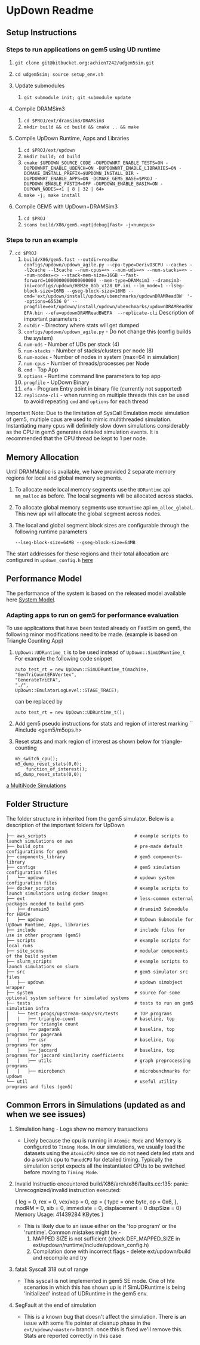 # UpDown Readme

## Setup Instructions
### Steps to run applications on gem5 using UD runtime

1. `git clone git@bitbucket.org:achien7242/udgem5sim.git`

2. `cd udgem5sim; source setup_env.sh`

3. Update submodules
    1. `git submodule init; git submodule update`

4. Compile DRAMSim3
    1. `cd $PROJ/ext/dramsim3/DRAMsim3`
    2. `mkdir build && cd build && cmake .. && make`

5. Compile UpDown Runtime, Apps and Libraries
    1. ``cd $PROJ/ext/updown``
    2. ``mkdir build; cd build``
    3. ``cmake $UPDOWN_SOURCE_CODE -DUPDOWNRT_ENABLE_TESTS=ON -DUPDOWNRT_ENABLE_UBENCH=ON -DUPDOWNRT_ENABLE_LIBRARIES=ON -DCMAKE_INSTALL_PREFIX=$UPDOWN_INSTALL_DIR -DUPDOWNRT_ENABLE_APPS=ON -DCMAKE_GEM5_BASE=$PROJ -DUPDOWN_ENABLE_FASTIM=OFF -DUPDOWN_ENABLE_BASIM=ON -DUPOWN_NODES=<1 | 8 | 32 | 64>``
    4. ``make -j; make install``

6. Compile GEM5 with UpDown+DRAMSim3
    1. `cd $PROJ`
    2. `scons build/X86/gem5.<opt|debug|fast> -j<numcpus>`


### Steps to run an example

7. `cd $PROJ`
    1. ``build/X86/gem5.fast --outdir=readbw  configs/updown/updown_agile.py --cpu-type=DerivO3CPU --caches --l2cache --l3cache --num-cpus=<> --num-uds=<> --num-stacks=<> --num-nodes=<> --stack-mem-size=16GB --fast-forward=1000000000000000000 --mem-type=DRAMsim3 --dramsim3-ini=configs/updown/HBM2e_8Gb_x128_UP.ini --lm_mode=1 --lseg-block-size=16MB --gseg-block-size=16MB --cmd='ext/updown/install/updown/ubenchmarks/updownDRAMReadBW' '--options=65536 0' --progfile=ext/updown/install/updown/ubenchmarks/updownDRAMReadBWEFA.bin --efa=updownDRAMReadBWEFA  --replicate-cli``
   Description of important parameters :
   1. `outdir` - Directory where stats will get dumped
   2. `configs/updown/updown_agile.py` - Do not change this (config builds the system)
   3. `num-uds` - Number of UDs per stack (4)
   4. `num-stacks` - Number of stacks/clusters per node (8)
   5. `num-nodes`  - Number of nodes in system (max=64 in simulation)
   6. `num-cpus` - Number of threads/processes per Node
   7. `cmd` - Top App 
   8. `options` - Runtime command line parameters to top app
   9. `progfile` - UpDown Binary
   10. `efa` - Program Entry point in binary file (currently not supported)
   11. `replicate-cli` - when running on multiple threads this can be used to avoid repeating `cmd` and `options` for each thread

Important Note: Due to the limitation of SysCall Emulation mode simulation of gem5, multiple cpus are used to mimic multithreaded simulation. Instantiating many cpus will definitely slow down simulations considerably as the CPU in gem5 generates detailed simulation events. It is recommended that the CPU thread be kept to 1 per node.

## Memory Allocation
Until DRAMMalloc is available, we have provided 2 separate memory regions for local and global memory segments. 

1. To allocate node local memory segments use the ``UDRuntime`` api ``mm_malloc`` as before. The local segments will be allocated across stacks. 

2. To allocate global memory segments use ``UDRuntime`` api ``mm_alloc_global``. This new api will allocate the global segment across nodes. 

3. The local and global segment block sizes are configurable through the following runtime parameters 
    ```
    --lseg-block-size=64MB --gseg-block-size=64MB
    ```

The start addresses for these regions and their total allocation are configured in ``updown_config.h`` [here](ext/updown/runtime/include/updown_config.h)

## Performance Model 

The performance of the system is based on the released model available here [System Model](https://docs.google.com/spreadsheets/d/1bMsyeTtab9iiMDUnOQxK-HOtuDUeNnfqplydskAqbnE/edit#gid=110367088). 

### Adapting apps to run on gem5 for performance evaluation 
To use applications that have been tested already on FastSim on gem5, the following minor modifications need to be made. (example is based on Triangle Counting App)
1. `UpDown::UDRuntime_t` is to be used instead of `UpDown::SimUDRuntime_t` For example the following code snippet 

    ```
    auto test_rt = new UpDown::SimUDRuntime_t(machine,
    "GenTriCountEFAVertex", 
    "GenerateTriEFA", 
    "./", 
    UpDown::EmulatorLogLevel::STAGE_TRACE);
    ```

    can be replaced by 

    ```
    auto test_rt = new UpDown::UDRuntime_t();
    ```

2. Add gem5 pseudo instructions for stats and region of interest marking 
    `` #include <gem5/m5ops.h>

3. Reset stats and mark region of interest as shown below for triangle-counting 

    ```
    m5_switch_cpu();
    m5_dump_reset_stats(0,0);
        function_of_interest();
    m5_dump_reset_stats(0,0);
    ```
[a MultiNode Simulations](MULTINODE.md)
## Folder Structure 
The folder structure in inherited from the gem5 simulator. Below is a description of the important folders for UpDown

```
├── aws_scripts                                 # example scripts to launch simulations on aws
├── build_opts                                  # pre-made default configurations for gem5
├── components_library                          # gem5 components-library
├── configs                                     # gem5 simulation configuration files
│   └── updown                                  # updown system configuration files
├── docker_scripts                              # example scripts to launch simulations using docker images
├── ext                                         # less-common external packages needed to build gem5
│   ├── dramsim3                                # dramsim3 Submodule for HBM2e
│   ├── updown                                  # UpDown Submodule for UpDown Runtime, Apps, libraries
├── include                                     # include files for use in other programs (gem5)
├── scripts                                     # example scripts for local runs 
├── site_scons                                  # modular components of the build system
├── slurm_scripts                               # example scripts to launch simulations on slurm
├── src                                         # gem5 simulator src files 
│   ├── updown                                  # updown simobject wrapper
├── system                                      # source for some optional system software for simulated systems
├── tests                                       # tests to run on gem5 simulation infra
│   └── test-progs/upstream-snap/src/tests      # TOP programs 
│   |   ├── triangle-count                      # baseline, top programs for triangle count 
│   |   ├── pagerank                            # baseline, top programs for pagerank
│   |   ├── csr                                 # baseline, top programs for spmv
│   |   ├── jaccard                             # baseline, top programs for jaccard similarity coefficients
│   |   ├── utils                               # graph preprocessing programs
│   |   ├── microbench                          # microbenchmarks for updown
└── util                                        # useful utility programs and files (gem5)

```

## Common Errors in Simulations (updated as and when we see issues)

1. Simulation hang - Logs show no memory transactions 

    - Likely because the cpu is running in ``Atomic Mode`` and Memory is configured to ``Timing Mode``. In our simulations, we usually load the datasets using the ``AtomicCPU`` since we do not need detailed stats and do a switch cpu to ``TunedCPU`` for detailed timing. Typically the simulation script expects all the instantiated CPUs to be switched before moving to ``Timing Mode``.

2. Invalid Instructio encountered 
    build/X86/arch/x86/faults.cc:135: panic: Unrecognized/invalid instruction executed:
 
    {
	    leg = 0,
	    rex = 0,
	    vex/xop = 0,
	    op = {
	    	type = one byte,
	    	op = 0x6,
	    	},
	    modRM = 0,
	    sib = 0,
	    immediate = 0,
	    displacement = 0
	    dispSize = 0}
        Memory Usage: 41439284 KBytes
    }
    
    
    - This is likely due to an issue either on the 'top program' or the 'runtime'. Common mistakes might be - 
        1. MAPPED SIZE is not sufficient (check DEF_MAPPED_SIZE in ext/updown/runtime/include/updown_config.h)
        2. Compilation done with incorrect flags - delete ext/updown/build and recompile and try 

3. fatal: Syscall 318 out of range 
    
    - This syscall is not implemented in gem5 SE mode. One of hte scenarios in which this has shown up is if SimUDRuntime is being 'initialized' instead of UDRuntime in the gem5 env. 

4. SegFault at the end of simulation 
    - This is a known bug that doesn't affect the simulation. There is an issue with some file pointer at cleanup phase in the `ext/updown/<master>` branch. once this is fixed we'll remove this. Stats are reported correctly in this case